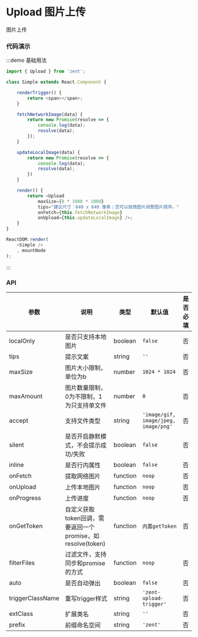 # Upload 图片上传

图片上传

### 代码演示

:::demo 基础用法
```js
import { Upload } from 'zent';

class Simple extends React.Component {

    renderTrigger() {
        return <span></span>;
    }

    fetchNetworkImage(data) {
        return new Promise(resolve => {
            console.log(data);
            resolve(data);
        });
    }

    updateLocalImage(data) {
        return new Promise(resolve => {
            console.log(data);
            resolve(data);
        })
    }

    render() {
        return <Upload
            maxSize={8 * 1000 * 1000}
            tips="建议尺寸：640 x 640 像素；您可以拖拽图片调整图片顺序。"
            onFetch={this.fetchNetworkImage}
            onUpload={this.updateLocalImage} />;
    }
}

ReactDOM.render(
    <Simple />
    , mountNode
);

```
:::

### API

| 参数 | 说明 | 类型 | 默认值 | 是否必填 |
|------|------|------|--------|--------|
| localOnly | 是否只支持本地图片 | boolean | `false` | 否 |
| tips | 提示文案 | string | `''` | 否 |
| maxSize | 图片大小限制，单位为b | number | `1024 * 1024` | 否 |
| maxAmount | 图片数量限制，0为不限制，1为只支持单文件 | number | `0` | 否 |
| accept | 支持文件类型 | string | `'image/gif, image/jpeg, image/png'` | 否 |
| silent | 是否开启静默模式，不会提示成功/失败 | boolean | `false` | 否 |
| inline | 是否行内属性 | boolean | `false` | 否 |
| onFetch | 提取网络图片 | function | `noop` | 否 |
| onUpload | 上传本地图片 | function | `noop` | 否 |
| onProgress | 上传进度 | function | `noop` | 否 |
| onGetToken | 自定义获取token回调，需要返回一个promise，如 resolve(token) | function | `内置getToken` | 否 |
| filterFiles | 过滤文件，支持同步和promise的方式 | function | `noop` | 否 |
| auto | 是否自动弹出 | boolean | `false` | 否 |
| triggerClassName | 重写trigger样式 | string | `'zent-upload-trigger'` | 否 |
| extClass | 扩展类名 | string | `''` | 否 |
| prefix | 前缀命名空间 | string | `'zent'` | 否 |
